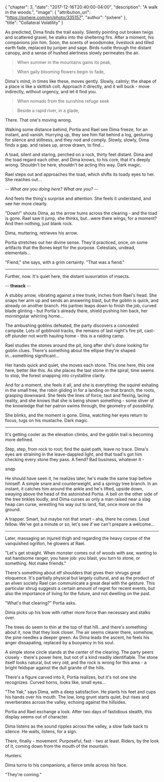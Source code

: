 {
    "chapter": 3,
    "date": "2017-12-16T20:40:00-04:00",
    "description": "A walk in the woods.",
    "image": {
        "attribution_url": "https://pxhere.com/en/photo/335157",
        "author": "pxhere"
    },    
    "title": "Collateral Volatility"
}

As predicted, Dima finds the trail easily. Silently pointing out broken twigs and scattered gravel, he stalks into the sheltering firs. After a moment, his companions join him. Soon, the scents of woodsmoke, livestock and tilled earth fade, replaced by juniper and sage. Birds rustle through the distant canopy, and a sense of hushed alertness slowly permeates the air.

> When summer in the mountains gains its peak,

> When gaily blooming flowers begin to fade,

Dima's mind, in times like these, moves gently. Slowly, calmly; the shape of a place is like a skittish colt. Approach it directly, and it will buck - move indirectly, without urgency, and let it find you.

> When nomads from the sunshine refuge seek

> Beside a rapid river, in a glade,

There. That one's moving wrong.

Walking some distance behind, Portia and Rael see Dima freeze, for an instant, and vanish. Hurrying up, they see him flat behind a log, gesturing for silence and stillness, and they nod and comply. Slowly, slowly, Dima finds a gap, and raises up, arrow drawn, to find...

A toad, silent and staring, perched on a rock, thirty feet distant. Dima and the toad regard each other, and Dima knows, to his core, that it's deeply wrong. Shouldn't be here, shouldn't be acting this way. Dark magic.

Rael steps out and approaches the toad, which shifts its toady eyes to her. She reaches out...

-- *What are you doing here? What are you?* --

And feels the thing's surprise and attention. She feels it understand, and see her more clearly.

"Down!" shouts Dima, as the arrow hums across the clearing - and the toad is gone. Rael saw it jump, she thinks, but...were there wings, for a moment? And then nothing, just blank rock.

Dima, muttering, retrieves his arrow.

Portia stretches out her divine sense. They'd practiced, once, on some artifacts that the Bones kept for the purpose. Celestials, undead, elementals...

"Fiend," she says, with a grim certainty. "That was a fiend."

---

Further, now. It's quiet here, the distant susurration of insects.

-- **thwack** --

A stubby arrow, vibrating against a tree trunk, inches from Rael's head. She snaps her arm up and sends an answering blast, but the goblin is quick, and already on another branch. His partner leaps down to finish the job, curved blade glinting - but Portia's already there, shield pushing him back, her morningstar whirring home...

The ambushing goblins defeated, the party discovers a concealed campsite. Lots of goblinoid tracks, the remains of last night's fire pit, cast-off plunder not worth hauling home - this is a raiding camp.

Rael studies the stones around the pit, long after she's done looking for goblin clues. There's something about the ellipse they're shaped in...something significant...

Her hands quick and quiet, she moves each stone. This one here, this one here, better like this. As she places the last stone in the spiral, time seems to stop, the forest snapping into crystalline clarity.

And for a moment, she feels it all, and she is everything: the squirel exhaling in the small tree, the robin gliding in for a landing on that branch, the roots, grasping downward. She feels the lines of force, taut and flexing, lacing reality, and she knows that she is being shown something - some sliver of the knowledge that her patron swims through, the geometry of possibility.

She blinks, and the moment is gone. Dima, watching her eyes return to focus, tugs on his mustache. Dark magic.

---

It's getting cooler as the elevation climbs, and the goblin trail is becoming more defined.

Step, step, from rock to root; find the quiet path, leave no trace. Dima's eyes are straining in the leave-dappled light, and that toad's got him checking every stone they pass. A fiend? Bad business, whatever it -

*snap*

He should have seen it, he realizes later, he's made the same trap before himself. A simple snare and counterweight, and a springy tree branch. In an instant, it catches him around the ankle and he's lifted, upside down, swaying above the head of the astonished Portia. A bell on the other side of the tree tinkles loudly, and Dima curses as only a man raised near a slag heap can curse, wrestling his way out to land, flat, once more on the ground.

A trapper. Smart, but maybe not that smart - aha, there he comes. Loud fellow. We've got a minute or so, let's see if we can't prepare a welcome...

---

Later, massaging an injured thigh and regarding the heavy corpse of the vanquished ogrillon, he glowers at Rael.

"Let's get straight. When monster comes out of woods with axe, wanting to eat handsome ranger, you have job: you blast, you turn to stone, or something. Not make friends."

There's something about elf shoulders that gives their shrugs great eloquence. It's partially physical but largely cultural, and as the product of an elven society Rael can communicate a great deal with the gesture. This particular shrug suggests a certain amount of regret for recent events, but also the importance of living for the future, and not dwelling on the past.

"What's that clearing?" Portia asks.

Dima picks up his bow with rather more force than necessary and stalks over.

The trees do seem to thin at the top of that hill...and there's something about it, now that they look closer. The air seems clearer there, somehow, the pine needles a deeper green. As Dima leads the ascent, he feels his anger dissapating, replaced by a buoyancy in his soul.

A simple stone circle stands at the center of the clearing. The party peers closely - there's power here, but not of a kind readily identifiable. The stone itself looks natural, but very old, and the rock is wrong for this area - a bright feldspar against the dull granite of the hills.

There's a figure carved into it, Portia realizes, but it's not one she recognizes. Curved horns, looks like, small eyes...

"The Yak," says Dima, with a deep satisfaction. He plants his feet and cups his hands over his mouth. The low, long grunt starts quiet, but rises and reverberates across the valley, echoing against the hillsides.

Portia and Rael exchange a look. After two days of fastidious stealth, this display seems out of character.

Dima listens as the sound ripples across the valley, a slow fade back to silence. He waits, listens, for a sign.

There, finally - movement. Purposeful, fast - two at least. Riders, by the look of it, coming down from the mouth of the mountain.

Hunters.

Dima turns to his companions, a fierce smile across his face.

"They're coming."